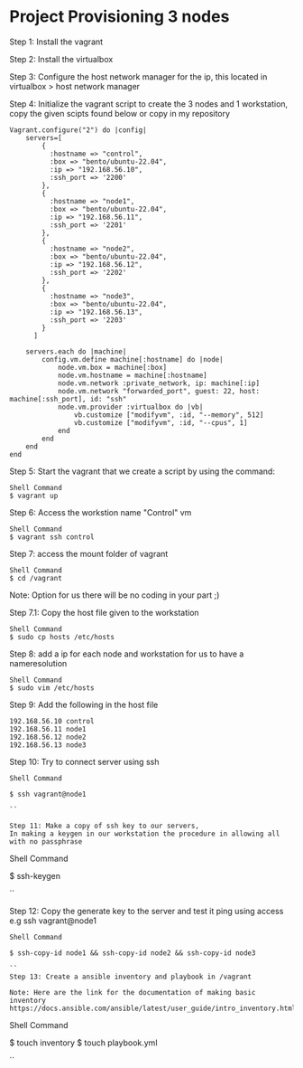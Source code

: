 # Project Provisioning 3 nodes

Step 1: Install the vagrant

Step 2: Install the virtualbox

Step 3: Configure the host network manager for the ip, this located in virtualbox > host network manager

Step 4: Initialize the vagrant script to create the 3 nodes and 1 workstation, copy the given scipts found below or copy in my repository

```
Vagrant.configure("2") do |config|
    servers=[
        {
          :hostname => "control",
          :box => "bento/ubuntu-22.04",
          :ip => "192.168.56.10",
          :ssh_port => '2200'
        },
        {
          :hostname => "node1",
          :box => "bento/ubuntu-22.04",
          :ip => "192.168.56.11",
          :ssh_port => '2201'
        },
        {
          :hostname => "node2",
          :box => "bento/ubuntu-22.04",
          :ip => "192.168.56.12",
          :ssh_port => '2202'
        },
        {
          :hostname => "node3",
          :box => "bento/ubuntu-22.04",
          :ip => "192.168.56.13",
          :ssh_port => '2203'
        }
      ]

    servers.each do |machine|
        config.vm.define machine[:hostname] do |node|
            node.vm.box = machine[:box]
            node.vm.hostname = machine[:hostname]
            node.vm.network :private_network, ip: machine[:ip]
            node.vm.network "forwarded_port", guest: 22, host: machine[:ssh_port], id: "ssh"
            node.vm.provider :virtualbox do |vb|
                vb.customize ["modifyvm", :id, "--memory", 512]
                vb.customize ["modifyvm", :id, "--cpus", 1]
            end
        end
    end
end
```
Step 5: Start the vagrant that we create a script by using the command:

```
Shell Command
$ vagrant up

```

Step 6: Access the workstion name "Control" vm

```
Shell Command
$ vagrant ssh control

```

Step 7: access the mount folder of vagrant
```
Shell Command
$ cd /vagrant

```
Note: Option for us there will be no coding in your part ;)

Step 7.1: Copy the host file given to the workstation
```
Shell Command
$ sudo cp hosts /etc/hosts

```

Step 8: add a ip for each node and workstation for us to have a nameresolution

```
Shell Command
$ sudo vim /etc/hosts

```

Step 9:  Add the following in the host file
```
192.168.56.10 control
192.168.56.11 node1
192.168.56.12 node2
192.168.56.13 node3
```
Step 10: Try to connect server using ssh
```
Shell Command

$ ssh vagrant@node1

``

Step 11: Make a copy of ssh key to our servers, 
In making a keygen in our workstation the procedure in allowing all with no passphrase

```
Shell Command

$ ssh-keygen

``

Step 12: Copy the generate key to the server and test it ping using access e.g ssh vagrant@node1

```
Shell Command

$ ssh-copy-id node1 && ssh-copy-id node2 && ssh-copy-id node3

``
Step 13: Create a ansible inventory and playbook in /vagrant

Note: Here are the link for the documentation of making basic inventory https://docs.ansible.com/ansible/latest/user_guide/intro_inventory.html

```
Shell Command

$ touch inventory
$ touch playbook.yml

``
